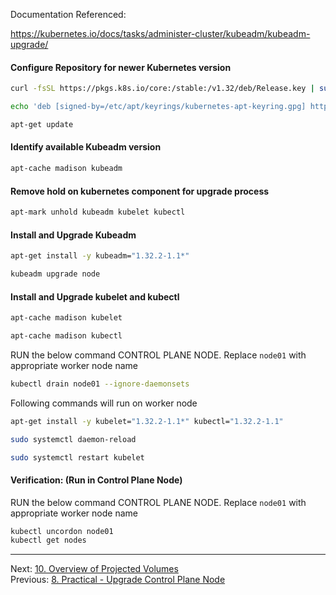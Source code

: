 Documentation Referenced:

https://kubernetes.io/docs/tasks/administer-cluster/kubeadm/kubeadm-upgrade/

#### Configure Repository for newer Kubernetes version
```sh
curl -fsSL https://pkgs.k8s.io/core:/stable:/v1.32/deb/Release.key | sudo gpg --dearmor -o /etc/apt/keyrings/kubernetes-apt-keyring.gpg

echo 'deb [signed-by=/etc/apt/keyrings/kubernetes-apt-keyring.gpg] https://pkgs.k8s.io/core:/stable:/v1.32/deb/ /' | sudo tee /etc/apt/sources.list.d/kubernetes.list

apt-get update
```
#### Identify available Kubeadm version
```sh
apt-cache madison kubeadm
```
#### Remove hold on kubernetes component for upgrade process
```sh
apt-mark unhold kubeadm kubelet kubectl
```

#### Install and Upgrade Kubeadm
```sh
apt-get install -y kubeadm="1.32.2-1.1*"

kubeadm upgrade node
```


#### Install and Upgrade kubelet and kubectl
```sh
apt-cache madison kubelet

apt-cache madison kubectl
```
RUN the below command CONTROL PLANE NODE. Replace `node01` with appropriate worker node name
```sh
kubectl drain node01 --ignore-daemonsets
```
Following commands will run on worker node 
```sh
apt-get install -y kubelet="1.32.2-1.1*" kubectl="1.32.2-1.1"

sudo systemctl daemon-reload

sudo systemctl restart kubelet
```

#### Verification: (Run in Control Plane Node)

RUN the below command CONTROL PLANE NODE. Replace `node01` with appropriate worker node name
```sh
kubectl uncordon node01 
kubectl get nodes
```

---

Next: [10. Overview of Projected Volumes](projected-volume.md) <br>
Previous: [8. Practical - Upgrade Control Plane Node](upgrade-kubeadm-master.md)
